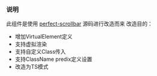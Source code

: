 ### 说明

此组件是使用 [perfect-scrollbar](https://github.com/mdbootstrap/perfect-scrollbar/) 源码进行改造而来
改造目的：

- 增加VirtualElement定义
- 支持虚拟渲染
- 支持自定义Class传入
- 支持ClassName predix定义设置
- 改造为TS模式
